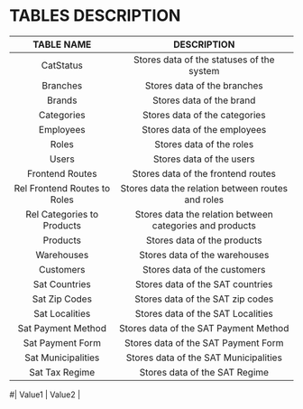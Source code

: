 # TABLES DESCRIPTION

|          TABLE NAME          |                       DESCRIPTION                        |
| :--------------------------: | :------------------------------------------------------: |
|          CatStatus           |        Stores data of the statuses of the system         |
|           Branches           |               Stores data of the branches                |
|            Brands            |                 Stores data of the brand                 |
|          Categories          |              Stores data of the categories               |
|          Employees           |               Stores data of the employees               |
|            Roles             |                 Stores data of the roles                 |
|            Users             |                 Stores data of the users                 |
|       Frontend Routes        |            Stores data of the frontend routes            |
| Rel Frontend Routes to Roles |    Stores data the relation between routes and roles     |
|  Rel Categories to Products  | Stores data the relation between categories and products |
|           Products           |               Stores data of the products                |
|          Warehouses          |              Stores data of the warehouses               |
|          Customers           |               Stores data of the customers               |
|        Sat Countries         |             Stores data of the SAT countries             |
|        Sat Zip Codes         |             Stores data of the SAT zip codes             |
|        Sat Localities        |            Stores data of the SAT Localities             |
|      Sat Payment Method      |          Stores data of the SAT Payment Method           |
|       Sat Payment Form       |           Stores data of the SAT Payment Form            |
|      Sat Municipalities      |          Stores data of the SAT Municipalities           |
|        Sat Tax Regime        |              Stores data of the SAT Regime               |

#| Value1 | Value2 |
